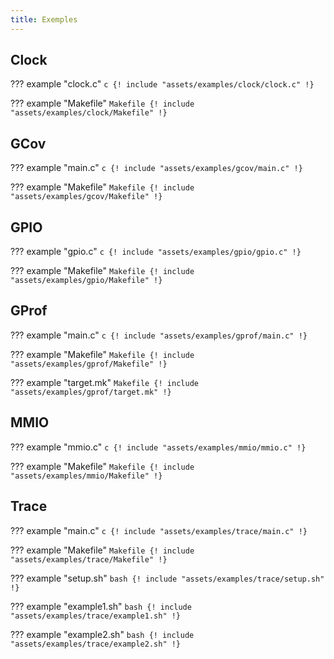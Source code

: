 ```yaml
---
title: Exemples
---
```


## Clock

??? example "clock.c"
    ```c
    {! include "assets/examples/clock/clock.c" !}
    ```

??? example "Makefile"
    ```Makefile
    {! include "assets/examples/clock/Makefile" !}
    ```

## GCov

??? example "main.c"
    ```c
    {! include "assets/examples/gcov/main.c" !}
    ```

??? example "Makefile"
    ```Makefile
    {! include "assets/examples/gcov/Makefile" !}
    ```

## GPIO

??? example "gpio.c"
    ```c
    {! include "assets/examples/gpio/gpio.c" !}
    ```

??? example "Makefile"
    ```Makefile
    {! include "assets/examples/gpio/Makefile" !}
    ```

## GProf

??? example "main.c"
    ```c
    {! include "assets/examples/gprof/main.c" !}
    ```

??? example "Makefile"
    ```Makefile
    {! include "assets/examples/gprof/Makefile" !}
    ```

??? example "target.mk"
    ```Makefile
    {! include "assets/examples/gprof/target.mk" !}
    ```

## MMIO

??? example "mmio.c"
    ```c
    {! include "assets/examples/mmio/mmio.c" !}
    ```

??? example "Makefile"
    ```Makefile
    {! include "assets/examples/mmio/Makefile" !}
    ```

## Trace

??? example "main.c"
    ```c
    {! include "assets/examples/trace/main.c" !}
    ```

??? example "Makefile"
    ```Makefile
    {! include "assets/examples/trace/Makefile" !}
    ```

??? example "setup.sh"
    ```bash
    {! include "assets/examples/trace/setup.sh" !}
    ```

??? example "example1.sh"
    ```bash
    {! include "assets/examples/trace/example1.sh" !}
    ```

??? example "example2.sh"
    ```bash
    {! include "assets/examples/trace/example2.sh" !}
    ```